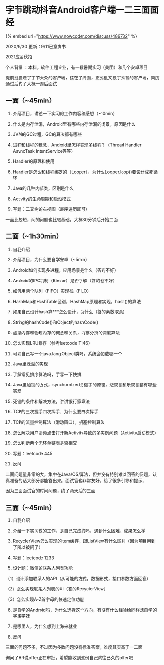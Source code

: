 # 字节跳动抖音Android客户端一二三面面经

{% embed url="https://www.nowcoder.com/discuss/489732" %}





2020/9/30 更新：9/11已意向书



2021应届秋招

个人背景 ：本科，软件工程专业，有一段暑期实习（美团）和几个安卓项目

提前批投递了字节头条的客户端，挂在了终面，正式批又投了抖音的客户端，简历通过后约了大概一周后面试



## 一面（~45min）

1. 介绍项目，讲述一下实习的工作内容和感想（~10min）

2. 什么是内存泄漏，Android里有哪些内存泄漏的场景，原因是什么

3. JVM的GC过程，GC的算法都有哪些

4. 进程和线程的概念，Android里怎样实现多线程？（Thread  Handler  AsyncTask  IntentService等等）

5. Handler的原理和使用

6. Handler是怎么和线程绑定的（Looper），为什么Looper.loop\(\)要设计成死循环

7. Java的几种内部类，区别是什么

8. Activity的生命周期和启动模式

9. 写题：二叉树的右视图（层序遍历即可）



一面比较短，问的问题也比较基础，大概30分钟后开始二面

## 二面（~1h30min）

1. 自我介绍

2. 介绍项目，为什么要自学安卓（~5min）

3. Android如何实现多进程，应用场景是什么（答的不好）

4. Android的IPC机制（Binder）是否了解（答的也不好）

5. 如何用两个队列（FIFO）实现栈（FILO）

6. HashMap和HashTable区别，HashMap原理和实现，hash\(\)的算法

7. 如果自己设计hash算\*\*\*怎么设计，为什么（答的素数取余）

8. String的hashCode\(\)和Object的hashCode\(\)

7. 虚拟内存和物理内存的概念和关系，内存分页的调度算法

8. 怎么实现LRU缓存（参考leetcode T146）

9. 可以自己写一个java.lang.Object类吗，系统会加载哪一个

10. Java里泛型的实现

11. 了解常见排序算法吗，手写一下快排

12. Java里加锁的方式，synchornized关键字的原理，悲观锁和乐观锁都有哪些实现

13. 死锁的条件和解决方法，讲讲银行家算法

14. TCP的三次握手四次挥手，为什么要四次挥手

15. TCP的流量控制算法（滑动窗口），拥塞控制算法

16. 怎么解决用户高频点击打开新Activity导致的多实例问题（Activity启动模式）

17. 怎么判断两个无环单链表是否相交

18. 写题：leetcode 445

19. 反问



二面问题量非常的大，集中在Java/OS/算法，但并没有特别难以回答的问题，认真准备的话大部分都能答出来。面试官也非常友好，给了很多引导和提示。

因为三面面试官的时间问题，约了两天后的三面

## 三面（~45min）

1. 自我介绍

2. 介绍一下实习做的工作，是自己完成的吗，遇到什么困难，成果怎么样

3. RecyclerView怎么实现的item缓存，跟ListView有什么区别（因为项目用到了所以被问了）

4. 写题：leetcode 1233

5. 设计题：微信的联系人列表功能

（1）设计添加联系人的API（从可能的方式，数据形式，接口参数方面回答）

（2）怎么实现联系人列表的UI（答的RecyclerView）

（3）怎么实现A-Z首字母的快速定位功能

6. 是自学的Android吗，为什么选择这个方向，有没有什么经验给同样想自学的学弟学妹

7. 是哪里人，为什么想到上海来就业

8. 反问



三面的问题不多，不过因为多数问题没有标准答案，难度其实高于一二面



询问了HR说offer正在审批，希望能收到这份自己向往已久的offer吧

